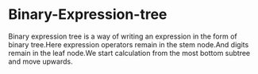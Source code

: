 # Binary-Expression-tree
Binary expression tree is a way of writing an expression in the form of binary tree.Here expression operators remain in the stem node.And digits remain in the leaf node.We start calculation from the most bottom subtree and move upwards.
